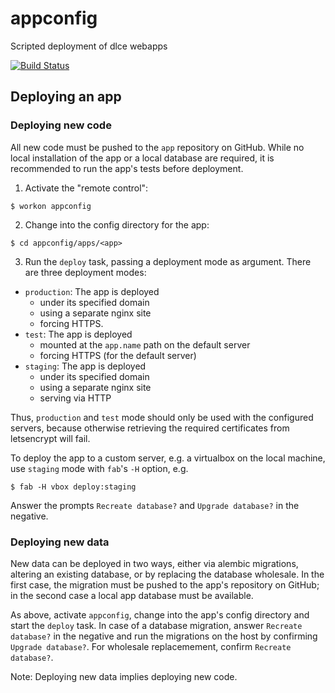 # appconfig

Scripted deployment of dlce webapps

[![Build Status](https://travis-ci.org/shh-dlce/appconfig.svg?branch=master)](https://travis-ci.org/shh-dlce/appconfig)


## Deploying an app

### Deploying new code

All new code must be pushed to the `app` repository on GitHub.
While no local installation of the app or a local database are required, it is recommended to run the app's tests
before deployment.

1. Activate the "remote control":
```
$ workon appconfig
```

2. Change into the config directory for the app:
```
$ cd appconfig/apps/<app>
```

3. Run the `deploy` task, passing a deployment mode as argument.
There are three deployment modes:
- `production`: The app is deployed
  - under its specified domain
  - using a separate nginx site
  - forcing HTTPS.
- `test`: The app is deployed
  - mounted at the `app.name` path on the default server
  - forcing HTTPS (for the default server)
- `staging`: The app is deployed
  - under its specified domain
  - using a separate nginx site
  - serving via HTTP

Thus, `production` and `test` mode should only be used with the configured servers,
because otherwise retrieving the required certificates from letsencrypt will fail.

To deploy the app to a custom server, e.g. a virtualbox on the local machine, use
`staging` mode with `fab`'s `-H` option, e.g.
```
$ fab -H vbox deploy:staging
```
Answer the prompts `Recreate database?` and `Upgrade database?` in the negative.


### Deploying new data

New data can be deployed in two ways, either via alembic migrations, altering an existing database, or by replacing
the database wholesale.
In the first case, the migration must be pushed to the app's repository on GitHub; in the second case a local app database
must be available.

As above, activate `appconfig`, change into the app's config directory and start the `deploy` task. In case of a database migration, answer `Recreate database?` in the negative and run the migrations on the host by confirming `Upgrade database?`.
For wholesale replacemement, confirm `Recreate database?`.

Note: Deploying new data implies deploying new code.
